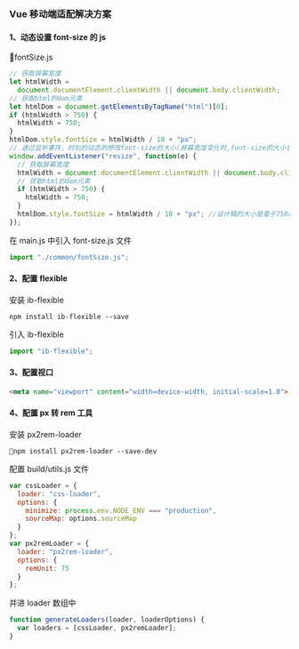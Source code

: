 ### Vue 移动端适配解决方案
#### 1、动态设置 font-size 的 js
fontSize.js
```js
// 获取屏幕宽度
let htmlWidth =
  document.documentElement.clientWidth || document.body.clientWidth;
// 获取html的dom元素
let htmlDom = document.getElementsByTagName("html")[0];
if (htmlWidth > 750) {
  htmlWidth = 750;
}
htmlDom.style.fontSize = htmlWidth / 10 + "px";
// 通过监听事件，时刻的动态的修改font-size的大小(屏幕宽度变化时,font-size的大小也随着变化)
window.addEventListener("resize", function(e) {
  // 获取屏幕宽度
  htmlWidth = document.documentElement.clientWidth || document.body.clientWidth;
  // 获取html的dom元素
  if (htmlWidth > 750) {
    htmlWidth = 750;
  }
  htmlDom.style.fontSize = htmlWidth / 10 + "px"; //设计稿的大小是基于750的宽度设计的
});
```
在 main.js 中引入 font-size.js 文件

```js
import "./common/fontSize.js";
```
#### 2、配置 flexible
安装 ib-flexible
```
npm install ib-flexible --save
```
引入 ib-flexible

```js
import "ib-flexible";
```
#### 3、配置视口
```html
<meta name="viewport" content="width=device-width, initial-scale=1.0">
```
#### 4、配置 px 转 rem 工具
安装 px2rem-loader
```
npm install px2rem-loader --save-dev
```
配置 build/utils.js 文件
```js
var cssLoader = {
  loader: "css-loader",
  options: {
    minimize: process.env.NODE_ENV === "production",
    sourceMap: options.sourceMap
  }
};
var px2remLoader = {
  loader: "px2rem-loader",
  options: {
    remUnit: 75
  }
};
```
并进 loader 数组中
```js
function generateLoaders(loader, loaderOptions) {
  var loaders = [cssLoader, px2remLoader];
}
```

